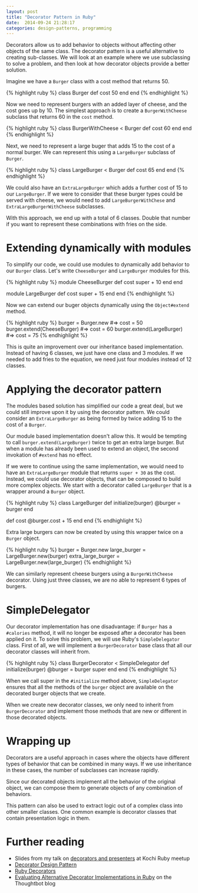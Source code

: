 ```yaml
---
layout: post
title: "Decorator Pattern in Ruby"
date:  2014-09-24 21:28:17
categories: design-patterns, programming
---
```


Decorators allow us to add behavior to objects without affecting other objects of the same class. The decorator pattern is a useful alternative to creating sub-classes. We will look at an example where we use subclassing to solve a problem, and then look at how decorator objects provide a better solution.

Imagine we have a `Burger` class with a cost method that returns 50.

{% highlight ruby %}
class Burger
  def cost
    50
  end
end
{% endhighlight %}

Now we need to represent burgers with an added layer of cheese, and the cost goes up by 10. The simplest approach is to create a `BurgerWithCheese` subclass that returns 60 in the `cost` method.

{% highlight ruby %}
class BurgerWithCheese < Burger
  def cost
    60
  end
end
{% endhighlight %}

Next, we need to represent a large buger that adds 15 to the cost of a normal burger. We can represent this using a `LargeBurger` subclass of `Burger`.

{% highlight ruby %}
class LargeBurger < Burger
  def cost
    65
  end
end
{% endhighlight %}

We could also have an `ExtraLargeBurger` which adds a further cost of 15 to our `LargeBurger`. If we were to consider that these burger types could be served with cheese, we would need to add `LargeBurgerWithChese` and `ExtraLargeBurgerWithCheese` subclasses.

With this approach, we end up with a total of 6 classes. Double that number if you want to represent these combinations with fries on the side.

# Extending dynamically with modules

To simplify our code, we could use modules to dynamically add behavior to our `Burger` class. Let's write `CheeseBurger` and `LargeBurger` modules for this.

{% highlight ruby %}
module CheeseBurger
  def cost
    super + 10
  end
end

module LargeBurger
  def cost
    super + 15
  end
end
{% endhighlight %}

Now we can extend our buger objects dynamically using the `Object#extend` method.

{% highlight ruby %}
burger = Burger.new         #=> cost = 50
burger.extend(CheeseBurger) #=> cost = 60
burger.extend(LargeBurger)  #=> cost = 75
{% endhighlight %}

This is quite an improvement over our inheritance based implementation. Instead of having 6 classes, we just have one class and 3 modules. If we needed to add fries to the equation, we need just four modules instead of 12 classes.

# Applying the decorator pattern

The modules based solution has simplified our code a great deal, but we could still improve upon it by using the decorator pattern. We could consider an `ExtraLargeBurger` as being formed by twice adding 15 to the cost of a `Burger`.

Our module based implementation doesn't allow this. It would be tempting to call `burger.extend(LargeBurger)` twice to get an extra large burger. But when a module has already been used to extend an object, the second invokation of `#extend` has no effect.

If we were to continue using the same implementation, we would need to have an `ExtraLargeBurger` module that returns `super + 30` as the cost. Instead, we could use decorator objects, that can be composed to build more complex objects. We start with a decorator called `LargeBurger` that is a wrapper around a `Burger` object.

{% highlight ruby %}
class LargeBurger
  def initialize(burger)
    @burger = burger
  end

  def cost
    @burger.cost + 15
  end
end
{% endhighlight %}

Extra large burgers can now be created by using this wrapper twice on a `Burger` object.

{% highlight ruby %}
burger = Burger.new
large_burger = LargeBurger.new(burger)
extra_large_burger = LargeBurger.new(large_burger)
{% endhighlight %}

We can similarly represent cheese burgers using a `BurgerWithCheese` decorator. Using just three classes, we are no able to represent 6 types of burgers.

# SimpleDelegator

Our decorator implementation has one disadvantage: if `Burger` has a `#calories` method, it will no longer be exposed after a decorator has been applied on it. To solve this problem, we will use Ruby's `SimpleDelegator` class. First of all, we will implement a `BurgerDecorator` base class that all our decorator classes will inherit from.

{% highlight ruby %}
class BurgerDecorator < SimpleDelegator
  def initialize(burger)
    @burger = burger
    super
  end
end
{% endhighlight %}

When we call super in the `#initialize` method above, `SimpleDelegator` ensures that all the methods of the `burger` object are available on the decorated burger objects that we create.

When we create new decorator classes, we only need to inherit from `BurgerDecorator` and implement those methods that are new or different in those decorated objects.

# Wrapping up

Decorators are a useful approach in cases where the objects have different types of behavior that can be combined in many ways. If we use inheritance in these cases, the number of subclasses can increase rapidly.

Since our decorated objects implement all the behavior of the original object, we can compose them to generate objects of any combination of behaviors.

This pattern can also be used to extract logic out of a complex class into other smaller classes. One common example is decorator classes that contain presentation logic in them.

# Further reading

* Slides from my talk on [decorators and presenters](/slides/decorator-pattern/) at Kochi Ruby meetup
* [Decorator Design Pattern](http://sourcemaking.com/design_patterns/decorator)
* [Ruby Decorators](http://codebrahma.com/design/patterns/2014/04/28/ruby-decorators.html)
* [Evaluating Alternative Decorator Implementations in Ruby](http://robots.thoughtbot.com/evaluating-alternative-decorator-implementations-in) on the Thoughtbot blog
